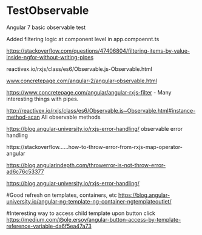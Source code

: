 # TestObservable

Angular 7 basic observable test

Added filtering logic at component level in app.compoennt.ts

https://stackoverflow.com/questions/47406804/filtering-items-by-value-inside-ngfor-without-writing-pipes

reactivex.io/rxjs/class/es6/Observable.js-Observable.html


www.concretepage.com/angular-2/angular-observable.html

https://www.concretepage.com/angular/angular-rxjs-filter  - Many interesting things with pipes.

http://reactivex.io/rxjs/class/es6/Observable.js~Observable.html#instance-method-scan   All observable methods

https://blog.angular-university.io/rxjs-error-handling/ observable error handling

https://stackoverflow......how-to-throw-error-from-rxjs-map-operator-angular

https://blog.angularindepth.com/throwerror-is-not-throw-error-ad6c76c53377

https://blog.angular-university.io/rxjs-error-handling/

#Good refresh on templates, containers, etc
https://blog.angular-university.io/angular-ng-template-ng-container-ngtemplateoutlet/

#Interesting way to access child template upon button click
https://medium.com/@ole.ersoy/angular-button-access-by-template-reference-variable-da6f5ea47a73
